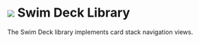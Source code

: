 # <a href="https://www.swimos.org"><img src="https://docs.swimos.org/readme/breach-marlin-blue-wide.svg"></a> Swim Deck Library

The Swim Deck library implements card stack navigation views.

